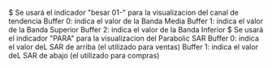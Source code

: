 $ Se usará el indicador "besar 01-" para la visualizacion del canal de tendencia
    Buffer 0: indica el valor de la Banda Media
    Buffer 1: indica el valor de la Banda Superior
    Buffer 2: indica el valor de la Banda Inferior
$ Se usará el indicador "PARA" para la visualizacion del Parabolic SAR
    Buffer 0: indica el valor deL SAR de arriba (el utilizado para ventas)
    Buffer 1: indica el valor deL SAR de abajo (el utilizado para compras)